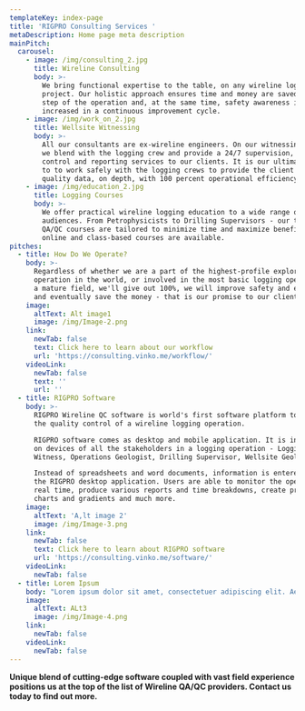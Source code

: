 ```yaml
---
templateKey: index-page
title: 'RIGPRO Consulting Services '
metaDescription: Home page meta description
mainPitch:
  carousel:
    - image: /img/consulting_2.jpg
      title: Wireline Consulting
      body: >-
        We bring functional expertise to the table, on any wireline logging
        project. Our holistic approach ensures time and money are saved in each
        step of the operation and, at the same time, safety awareness is
        increased in a continuous improvement cycle.
    - image: /img/work_on_2.jpg
      title: Wellsite Witnessing
      body: >-
        All our consultants are ex-wireline engineers. On our witnessing jobs,
        we blend with the logging crew and provide a 24/7 supervision, quality
        control and reporting services to our clients. It is our ultimate goal
        to to work safely with the logging crews to provide the client with high
        quality data, on depth, with 100 percent operational efficiency.
    - image: /img/education_2.jpg
      title: Logging Courses
      body: >-
        We offer practical wireline logging education to a wide range of
        audiences. From Petrophysicists to Drilling Supervisors - our targeted
        QA/QC courses are tailored to minimize time and maximize benefit. Both
        online and class-based courses are available.
pitches:
  - title: How Do We Operate?
    body: >-
      Regardless of whether we are a part of the highest-profile exploration
      operation in the world, or involved in the most basic logging operation in
      a mature field, we'll give out 100%, we will improve safety and efficiency
      and eventually save the money - that is our promise to our clients.
    image:
      altText: Alt image1
      image: /img/Image-2.png
    link:
      newTab: false
      text: Click here to learn about our workflow
      url: 'https://consulting.vinko.me/workflow/'
    videoLink:
      newTab: false
      text: ''
      url: ''
  - title: RIGPRO Software
    body: >-
      RIGPRO Wireline QC software is world's first software platform to assist
      the quality control of a wireline logging operation.

      RIGPRO software comes as desktop and mobile application. It is installed
      on devices of all the stakeholders in a logging operation - Logging
      Witness, Operations Geologist, Drilling Supervisor, Wellsite Geologist...

      Instead of spreadsheets and word documents, information is entered into
      the RIGPRO desktop application. Users are able to monitor the operation in
      real time, produce various reports and time breakdowns, create pressure
      charts and gradients and much more.
    image:
      altText: 'A,lt image 2'
      image: /img/Image-3.png
    link:
      newTab: false
      text: Click here to learn about RIGPRO software
      url: 'https://consulting.vinko.me/software/'
    videoLink:
      newTab: false
  - title: Lorem Ipsum
    body: "Lorem ipsum dolor sit amet, consectetuer adipiscing elit. Aenean commodo ligula eget dolor. Aenean massa. Cum \rsociis natoque penatibus et magnis dis parturient montes, nascetur ridiculus mus. Donec quam felis, ultricies nec, \r\npellentesque eu, pretium quis, sem. Nulla consequat massa quis enim. \r\n\r\nDonec pede justo, fringilla vel, aliquet nec, vulputate eget, arcu. In enim justo, rhoncus ut, imperdiet a, venenatis \rvitae, justo. Nullam dictum felis eu pede mollis pretium."
    image:
      altText: ALt3
      image: /img/Image-4.png
    link:
      newTab: false
    videoLink:
      newTab: false
---
```

**Unique blend of cutting-edge software coupled with vast field experience positions us at the top of the list of Wireline QA/QC providers. Contact us today to find out more.**
